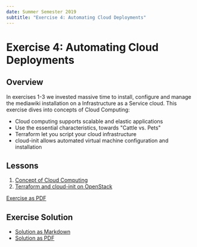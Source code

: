 ```yaml
---
date: Summer Semester 2019
subtitle: "Exercise 4: Automating Cloud Deployments"
---
```

# Exercise 4: Automating Cloud Deployments

## Overview

In exercises 1-3 we invested massive time to install, configure and manage the
mediawiki installation on a Infrastructure as a Service cloud. This exercise
dives into concepts of Cloud Computing: 

 - Cloud computing supports scalable and elastic applications
 - Use the essential characteristics, towards "Cattle vs. Pets"
 - Terraform let you script your cloud infrastructure
 - cloud-init allows automated virtual machine configuration and installation

## Lessons

 1. [Concept of Cloud Computing](lesson-conceptcloud.md)
 2. [Terraform and cloud-init on OpenStack](lesson-terraform.md)


[Exercise as PDF](exercise.pdf)

## Exercise Solution

* [Solution as Markdown](solution.md)
* [Solution as PDF](solution.pdf)